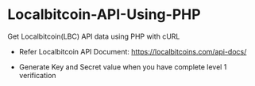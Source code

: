 # Localbitcoin-API-Using-PHP
Get Localbitcoin(LBC) API data using PHP with cURL


* Refer Localbitcoin API Document: https://localbitcoins.com/api-docs/

* Generate Key and Secret value when you have complete level 1 verification
